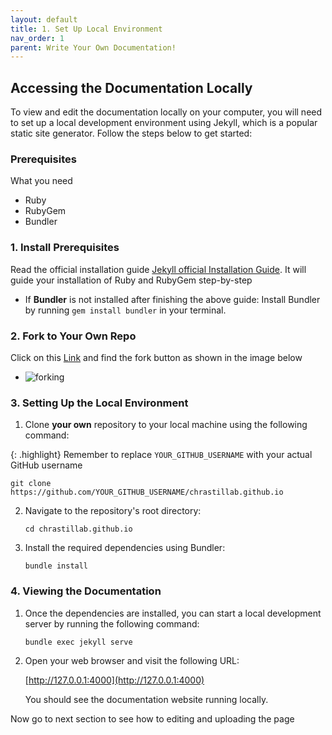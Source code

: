 ```yaml
---
layout: default
title: 1. Set Up Local Environment
nav_order: 1
parent: Write Your Own Documentation!
---
```

## Accessing the Documentation Locally


To view and edit the documentation locally on your computer, you will need to set up a local development environment using Jekyll, which is a popular static site generator. Follow the steps below to get started:

### Prerequisites

What you need
- Ruby
- RubyGem
- Bundler

### 1. Install Prerequisites

Read the official installation guide [Jekyll official Installation Guide](https://jekyllrb.com/docs/installation/). It will guide your installation of Ruby and RubyGem step-by-step
-  If **Bundler** is not installed after finishing the above guide: Install Bundler by running `gem install bundler` in your terminal.


### 2. Fork to Your Own Repo
Click on this [Link](https://github.com/ChrastilLab/chrastillab.github.io) and find the fork button as shown in the image below
- ![forking](/assets/images/github_page/adding-documentation/fork.png)

### 3. Setting Up the Local Environment

1. Clone **your own** repository to your local machine using the following command:

{: .highlight}
Remember to replace `YOUR_GITHUB_USERNAME` with your actual GitHub  username

   ```
   git clone https://github.com/YOUR_GITHUB_USERNAME/chrastillab.github.io
   ```

2. Navigate to the repository's root directory:

   ```
   cd chrastillab.github.io
   ```

3. Install the required dependencies using Bundler:

   ```
   bundle install
   ```

### 4. Viewing the Documentation

1. Once the dependencies are installed, you can start a local development server by running the following command:

   ```
   bundle exec jekyll serve
   ```

2. Open your web browser and visit the following URL:

   [http://127.0.0.1:4000](http://127.0.0.1:4000)

   You should see the documentation website running locally.

Now go to next section to see how to editing and uploading the page